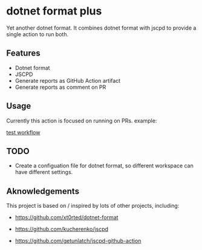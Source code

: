 # dotnet format plus

Yet another dotnet format. It combines dotnet format with jscpd to provide a single action to run both.

## Features

-   Dotnet format
-   JSCPD
-   Generate reports as GitHub Action artifact
-   Generate reports as comment on PR

## Usage

Currently this action is focused on running on PRs.
example:

[test workflow](.github/workflows/test.yml)

## TODO

-   Create a configuation file for dotnet format, so different workspace can have different settings.

## Aknowledgements

This project is based on / inspired by lots of other projects, including:

-   https://github.com/xt0rted/dotnet-format

-   https://github.com/kucherenko/jscpd

-   https://github.com/getunlatch/jscpd-github-action
